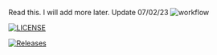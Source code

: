 Read this. I will add more later.
Update 07/02/23
![workflow](https://github.com/Ghoulbinder/seMethods/actions/workflows/main.yml/badge.svg)

[![LICENSE](https://img.shields.io/github/license/Ghoulbinder/seMethods.svg?style=flat-square)](https://github.com/Ghoulbinder/sem/blob/master/LICENSE)

[![Releases](https://img.shields.io/github/release/Ghoulbinder/seMethods.svg?style=flat-square)](https://github.com/Ghoulbinder/sem/releases)